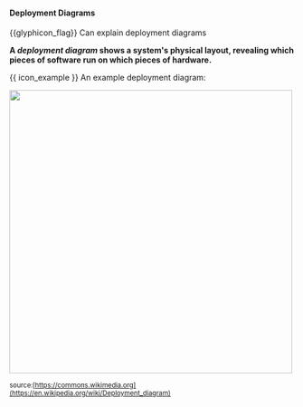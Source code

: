 <div id="title">

#### Deployment Diagrams

</div>

<span id="prereqs"></span>

<span id="outcomes">{{glyphicon_flag}} Can explain deployment diagrams</span>

<div id="body">

**A _deployment diagram_ shows a system's physical layout, revealing which pieces of software run on which pieces of hardware.**

<tip-box> 

{{ icon_example }} An example deployment diagram:

<img src="{{baseUrl}}/modeling/modelingStructures/deploymentDiagrams/images/diagram.png" height="500" />
<p/>

<sub>source:[https://commons.wikimedia.org](https://en.wikipedia.org/wiki/Deployment_diagram)</sub>

</tip-box>

</div>

<div id="extras">
</div>